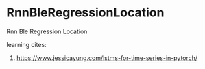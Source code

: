 # RnnBleRegressionLocation
Rnn Ble Regression Location

learning cites:
1. https://www.jessicayung.com/lstms-for-time-series-in-pytorch/

